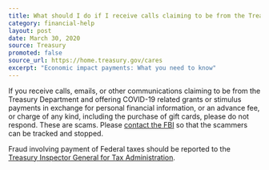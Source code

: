 ```yaml
---
title: What should I do if I receive calls claiming to be from the Treasury Department and offering COVID-19 related grants or stimulus payment?
category: financial-help
layout: post
date: March 30, 2020
source: Treasury
promoted: false
source_url: https://home.treasury.gov/cares
excerpt: "Economic impact payments: What you need to know"
---
```


If you receive calls, emails, or other communications claiming to be from the Treasury Department and offering COVID-19 related grants or stimulus payments in exchange for personal financial information, or an advance fee, or charge of any kind, including the purchase of gift cards, please do not respond.  These are scams. Please [contact the FBI](https://www.ic3.gov/default.aspx) so that the scammers can be tracked and stopped.

Fraud involving payment of Federal taxes should be reported to the [Treasury Inspector General for Tax Administration](https://www.treasury.gov/tigta/index.shtml).
